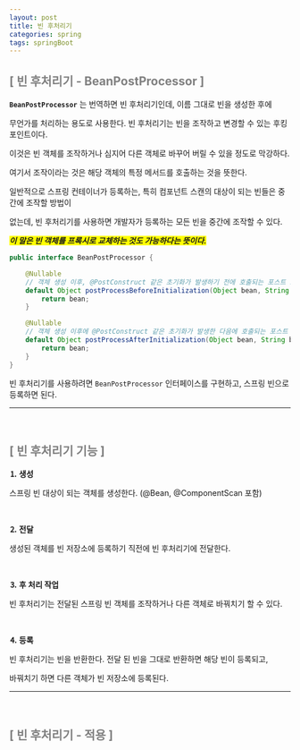 ```yaml
---
layout: post
title: 빈 후처리기
categories: spring
tags: springBoot
---
```


## <span style="color:gray">[ 빈 후처리기 - BeanPostProcessor ]</span>

**`BeanPostProcessor`** 는 번역하면 빈 후처리기인데, 이름 그대로 빈을 생성한 후에 

무언가를 처리하는 용도로 사용한다. 빈 후처리기는 빈을 조작하고 변경할 수 있는 후킹 포인트이다.

이것은 빈 객체를 조작하거나 심지어 다른 객체로 바꾸어 버릴 수 있을 정도로 막강하다.

여기서 조작이라는 것은 해당 객체의 특정 메서드를 호출하는 것을 뜻한다. 

일반적으로 스프링 컨테이너가 등록하는, 특히 컴포넌트 스캔의 대상이 되는 빈들은 중간에 조작할 방법이

없는데, 빈 후처리기를 사용하면 개발자가 등록하는 모든 빈을 중간에 조작할 수 있다. 

***<span style="background-color:yellow">이 말은 빈 객체를 프록시로 교체하는 것도 가능하다는 뜻이다.</span>***

```java
public interface BeanPostProcessor {

    @Nullable
    // 객체 생성 이후, @PostConstruct 같은 초기화가 발생하기 전에 호출되는 포스트 프로세서.
	default Object postProcessBeforeInitialization(Object bean, String beanName) throws BeansException {
		return bean;
	}

    @Nullable
    // 객체 생성 이후에 @PostConstruct 같은 초기화가 발생한 다음에 호출되는 포스트 프로세서.
	default Object postProcessAfterInitialization(Object bean, String beanName) throws BeansException {
		return bean;
	}
}
```

빈 후처리기를 사용하려면 `BeanPostProcessor` 인터페이스를 구현하고, 스프링 빈으로 등록하면 된다.

---

<br>

## <span style="color:gray">[ 빈 후처리기 기능 ]</span>

**⒈ 생성** 

스프링 빈 대상이 되는 객체를 생성한다. (@Bean, @ComponentScan 포함)

<br>

**⒉ 전달** 

생성된 객체를 빈 저장소에 등록하기 직전에 빈 후처리기에 전달한다.

<br>

**⒊ 후 처리 작업**

빈 후처리기는 전달된 스프링 빈 객체를 조작하거나 다른 객체로 바꿔치기 할 수 있다.

<br>

**⒋ 등록**

빈 후처리기는 빈을 반환한다. 전달 된 빈을 그대로 반환하면 해당 빈이 등록되고,

바꿔치기 하면 다른 객체가 빈 저장소에 등록된다.

---

<br>

## <span style="color:gray">[ 빈 후처리기 - 적용 ]</span>